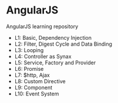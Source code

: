 # AngularJS
AngularJS learning repository

* L1: Basic, Dependency Injection
* L2: Filter, Digest Cycle and Data Binding
* L3: Looping
* L4: Controller as Synax
* L5: Service, Factory and Provider 
* L6: Promise
* L7: $http, Ajax
* L8: Custom Directive
* L9: Component
* L10: Event System